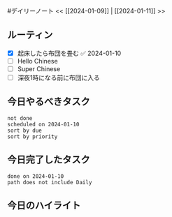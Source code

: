 #デイリーノート
<< [[2024-01-09]] | [[2024-01-11]] >>
## ルーティン
- [x] 起床したら布団を畳む ✅ 2024-01-10
- [ ] Hello Chinese
- [ ] Super Chinese
- [ ] 深夜1時になる前に布団に入る
## 今日やるべきタスク
```tasks
not done
scheduled on 2024-01-10
sort by due
sort by priority
```
## 今日完了したタスク
```tasks
done on 2024-01-10
path does not include Daily
```
## 今日のハイライト
